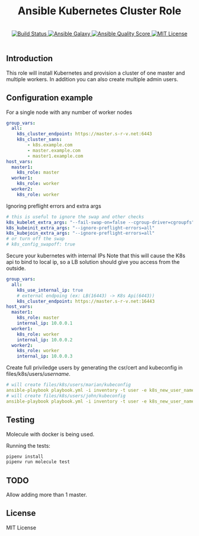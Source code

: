 <h1 align="center">Ansible Kubernetes Cluster Role</h1>
<br />

<div align="center">
  <a href="https://travis-ci.com/mariancraciun1983/ansible-rabbitmq-ha">
    <img src="https://travis-ci.com/mariancraciun1983/ansible-rabbitmq-ha.svg?branch=master" alt="Build Status" />
  </a>
  <a href="https://galaxy.ansible.com/mariancraciun1983/rabbitmq_ha">
    <img src="https://img.shields.io/ansible/role/51705" alt="Ansible Galaxy" />
  </a>
  <a href="https://galaxy.ansible.com/mariancraciun1983/rabbitmq_ha">
    <img src="https://img.shields.io/ansible/quality/51705" alt="Ansible Quality Score" />
  </a>
  <a href="https://opensource.org/licenses/MIT">
    <img src="https://img.shields.io/badge/License-MIT-blue.svg" alt="MIT License" />
  </a>
</div>
<br />



## Introduction

  This role will install Kubernetes and provision a cluster of one master and multiple workers. In addition you can also create multiple admin users.


## Configuration example

For a single node with any number of worker nodes

```yaml
group_vars:
  all:
    k8s_cluster_endpoint: https://master.s-r-v.net:6443
    k8s_cluster_sans:
        - k8s.example.com
        - master.example.com
        - master1.example.com
host_vars:
  master1:
    k8s_role: master
  worker1:
    k8s_role: worker
  worker2:
    k8s_role: worker
```

Ignoring preflight errors and extra args

```yaml
# this is useful to ignore the swap and other checks
k8s_kubelet_extra_args: "--fail-swap-on=false --cgroup-driver=cgroupfs"
k8s_kubeinit_extra_args: "--ignore-preflight-errors=all"
k8s_kubejoin_extra_args: "--ignore-preflight-errors=all"
# or turn off the swap
# k8s_config_swapoff: true
```

Secure your kubernetes with internal IPs
Note that this will cause the K8s api to bind to local ip,
so a LB solution should give you access from the outside.
```yaml
group_vars:
  all:
    k8s_use_internal_ip: true
    # external endpoing (ex: LB(16443) -> K8s Api(6443))
    k8s_cluster_endpoint: https://master.s-r-v.net:16443
host_vars:
  master1:
    k8s_role: master
    internal_ip: 10.0.0.1
  worker1:
    k8s_role: worker
    internal_ip: 10.0.0.2
  worker2:
    k8s_role: worker
    internal_ip: 10.0.0.3
```

Create full priviledge users by generating the csr/cert and kubeconfig in files/k8s/users/*username*.

```yaml
# will create files/k8s/users/marian/kubeconfig
ansible-playbook playbook.yml -i inventory -t user -e k8s_new_user_name=marian
# will create files/k8s/users/john/kubeconfig
ansible-playbook playbook.yml -i inventory -t user -e k8s_new_user_name=john
```

## Testing

Molecule with docker is being used.

Running the tests:
```bash
pipenv install
pipenv run molecule test
```

## TODO

Allow adding more than 1 master.


## License

MIT License

